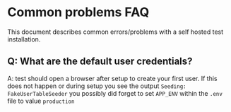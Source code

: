# Common problems FAQ

This document describes common errors/problems with a self hosted test installation.

## Q: What are the default user credentials?
A: test should open a browser after setup to create your first user. If this does not happen or during setup you see the output `Seeding: FakeUserTableSeeder` you possibly did forget to set `APP_ENV` within the `.env` file to value `production`
